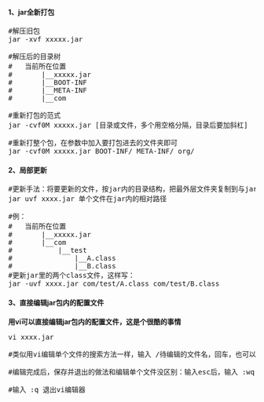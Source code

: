 #### 1、jar全新打包
<pre class="prettyprint lang-s">
#解压旧包
jar -xvf xxxxx.jar 

#解压后的目录树
#	当前所在位置
#		|__xxxxx.jar
#		|__BOOT-INF
#		|__META-INF
#		|__com

#重新打包的范式
jar -cvf0M xxxxx.jar [目录或文件，多个用空格分隔，目录后要加斜杠]

#重新打整个包，在参数中加入要打包进去的文件夹即可
jar -cvf0M xxxxx.jar BOOT-INF/ META-INF/ org/
</pre>
#### 2、局部更新
<pre class="prettyprint lang-s">
#更新手法：将要更新的文件，按jar内的目录结构，把最外层文件夹复制到与jar平级，执行更新脚本
jar uvf xxxx.jar 单个文件在jar内的相对路径

#例：
#	当前所在位置
#		|__xxxxx.jar
#		|__com
#			|__test
#				|__A.class
#				|__B.class
#更新jar里的两个class文件，这样写：
jar -uvf xxxx.jar com/test/A.class com/test/B.class
</pre>

#### 3、直接编辑jar包内的配置文件

**用vi可以直接编辑jar包内的配置文件，这是个很酷的事情**
<pre class="prettyprint lang-s">
vi xxxx.jar

#类似用vi编辑单个文件的搜索方法一样，输入 /待编辑的文件名，回车，也可以时间文件搜索

#编辑完成后，保存并退出的做法和编辑单个文件没区别：输入esc后，输入 :wq 回车

#输入 :q 退出vi编辑器
</pre>